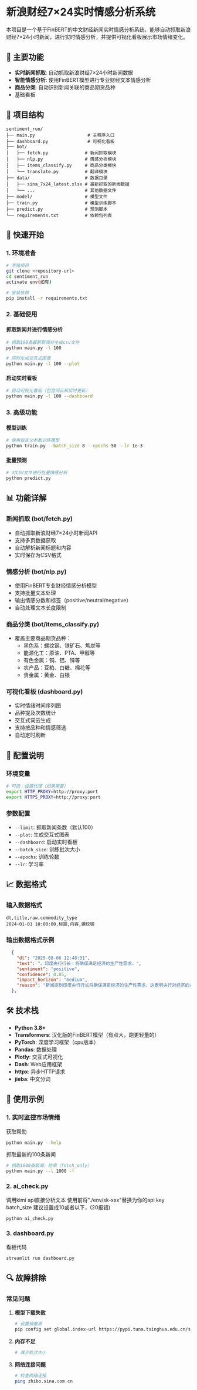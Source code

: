 # 新浪财经7×24实时情感分析系统

本项目是一个基于FinBERT的中文财经新闻实时情感分析系统，能够自动抓取新浪财经7×24小时新闻，进行实时情感分析，并提供可视化看板展示市场情绪变化。

## 🌟 主要功能

- **实时新闻抓取**: 自动抓取新浪财经7×24小时新闻数据
- **智能情感分析**: 使用FinBERT模型进行专业财经文本情感分析
- **商品分类**: 自动识别新闻关联的商品期货品种
- 基础看板

## 📁 项目结构

```
sentiment_run/
├── main.py                    # 主程序入口
├── dashboard.py               # 可视化看板
├── bot/
│   ├── fetch.py              # 新闻抓取模块
│   ├── nlp.py                # 情感分析模块
│   ├── items_classify.py     # 商品分类模块
│   └── translate.py          # 翻译模块
├── data/                     # 数据目录
│   ├── sina_7x24_latest.xlsx # 最新抓取的新闻数据
│   └── ...                   # 其他数据文件
├── model/                    # 模型文件
├── train.py                  # 模型训练脚本
├── predict.py                # 预测脚本
└── requirements.txt          # 依赖包列表
```

## 🚀 快速开始

### 1. 环境准备

```bash
# 克隆项目
git clone <repository-url>
cd sentiment_run
activate env(如有)

# 安装依赖
pip install -r requirements.txt
```

### 2. 基础使用

#### 抓取新闻并进行情感分析
```bash
# 抓取100条最新新闻并生成csv文件
python main.py -l 100

# 同时生成交互式图表
python main.py -l 100 --plot
```

#### 启动实时看板
```bash
# 启动可视化看板（包含词云和实时更新）
python main.py -l 100 --dashboard
```

### 3. 高级功能

#### 模型训练
```bash
# 使用自定义参数训练模型
python train.py --batch_size 8 --epochs 50 --lr 1e-3
```

#### 批量预测
```bash
# 对CSV文件进行批量情感分析
python predict.py
```

## 📊 功能详解

### 新闻抓取 (bot/fetch.py)
- 自动抓取新浪财经7×24小时新闻API
- 支持多页数据获取
- 自动解析新闻标题和内容
- 实时保存为CSV格式

### 情感分析 (bot/nlp.py)
- 使用FinBERT专业财经情感分析模型
- 支持批量文本处理
- 输出情感分数和标签（positive/neutral/negative）
- 自动处理文本长度限制

### 商品分类 (bot/items_classify.py)
- 覆盖主要商品期货品种：
  - 黑色系：螺纹钢、铁矿石、焦炭等
  - 能源化工：原油、PTA、甲醇等
  - 有色金属：铜、铝、锌等
  - 农产品：豆粕、白糖、棉花等
  - 贵金属：黄金、白银

### 可视化看板 (dashboard.py)
- 实时情绪时间序列图
- 品种提及次数统计
- 交互式词云生成
- 支持按品种和情感筛选
- 自动定时刷新

## 🔧 配置说明

### 环境变量
```bash
# 可选：设置代理（如果需要）
export HTTP_PROXY=http://proxy:port
export HTTPS_PROXY=http://proxy:port
```

### 参数配置
- `--limit`: 抓取新闻条数（默认100）
- `--plot`: 生成交互式图表
- `--dashboard`: 启动实时看板
- `--batch_size`: 训练批次大小
- `--epochs`: 训练轮数
- `--lr`: 学习率

## 📈 数据格式

### 输入数据格式
```csv
dt,title,raw,commodity_type
2024-01-01 10:00:00,标题,内容,螺纹钢
```

### 输出数据格式示例
```json
  {
    "dt": "2025-08-06 12:48:31",
    "text": "。印度央行行长：将确保满足经济的生产性需求。",
    "sentiment": "positive",
    "confidence": 0.85,
    "impact_horizon": "medium",
    "reason": "新闻提到印度央行行长将确保满足经济的生产性需求，这表明央行对经济的支持和积极态度，对经济有正面影响。"
  },
```

## 🛠️ 技术栈

- **Python 3.8+**
- **Transformers**: 汉化版的FinBERT模型（有点大，跑更轻量的）
- **PyTorch**: 深度学习框架（cpu版本）
- **Pandas**: 数据处理
- **Plotly**: 交互式可视化
- **Dash**: Web应用框架
- **httpx**: 异步HTTP请求
- **jieba**: 中文分词

## 📝 使用示例

### 1. 实时监控市场情绪

获取帮助
```bash
python main.py --help
```

抓取最新的100条新闻
```bash
# 抓取1000条新闻，结束（fetch_only）
python main.py --l 1000 -f
```

### 2. ai_check.py

调用kimi api直接分析文本
使用前将"./env/sk-xxx"替换为你的api key
batch_size 建议设置成10或者以下，(20报错)

```bash
python ai_check.py
```

### 3. dashboard.py

看板代码
```bash
streamlit run dashboard.py
```

## 🔍 故障排除

### 常见问题

1. **模型下载失败**
   ```bash
   # 设置镜像源
   pip config set global.index-url https://pypi.tuna.tsinghua.edu.cn/simple
   ```

2. **内存不足**
   ```bash
   # 减少批次大小
   ```

3. **网络连接问题**
   ```bash
   # 检查网络连接
   ping zhibo.sina.com.cn
   ```
     
